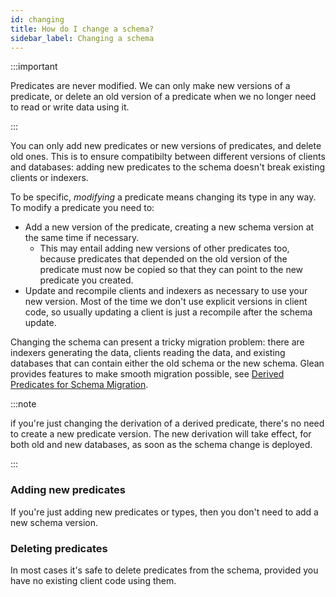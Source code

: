 ```yaml
---
id: changing
title: How do I change a schema?
sidebar_label: Changing a schema
---
```


:::important

Predicates are never modified. We can only make new versions of a
predicate, or delete an old version of a predicate when we no longer
need to read or write data using it.

:::

You can only add new predicates or new versions of predicates, and
delete old ones. This is to ensure compatibilty between different
versions of clients and databases: adding new predicates to the schema
doesn't break existing clients or indexers.

To be specific, *modifying* a predicate means changing its type in any way. To modify a predicate you need to:

* Add a new version of the predicate, creating a new schema version at the same time if necessary.
  * This may entail adding new versions of other predicates too, because predicates that depended on the old version of the predicate must now be copied so that they can point to the new predicate you created.
* Update and recompile clients and indexers as necessary to use your new version. Most of the time we don't use explicit versions in client code, so usually updating a client is just a recompile after the schema update.

Changing the schema can present a tricky migration problem: there are indexers generating the data, clients reading the data, and existing databases that can contain either the old schema or the new schema. Glean provides features to make smooth migration possible, see [Derived Predicates for Schema Migration](../derived#migration).

:::note

if you're just changing the derivation of a derived predicate, there's no need to create a new predicate version. The new derivation will take effect, for both old and new databases, as soon as the schema change is deployed.

:::

### Adding new predicates

If you're just adding new predicates or types, then you don't need to add a new schema version.

### Deleting predicates

In most cases it's safe to delete predicates from the schema, provided you have no existing client code using them.
